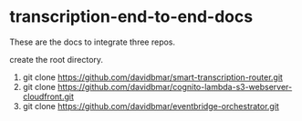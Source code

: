 # transcription-end-to-end-docs

These are the docs to integrate three repos.

create the root directory.
1. git clone https://github.com/davidbmar/smart-transcription-router.git
2. git clone https://github.com/davidbmar/cognito-lambda-s3-webserver-cloudfront.git
3. git clone https://github.com/davidbmar/eventbridge-orchestrator.git
